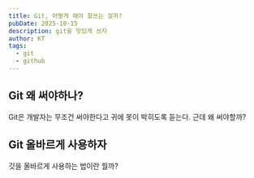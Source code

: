 ```yaml
---
title: Git, 어떻게 해야 잘쓰는 걸까?
pubDate: 2025-10-15
description: git을 맛있게 쓰자
author: KT
tags:
  - git
  - github
---
```

## Git 왜 써야하나?
Git은 개발자는 무조건 써야한다고 귀에 못이 박히도록 듣는다. 근데 왜 써야할까? 


## Git 올바르게 사용하자
깃을 올바르게 사용하는 법이란 뭘까? 
